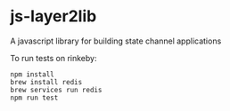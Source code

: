 # js-layer2lib
A javascript library for building state channel applications

To run tests on rinkeby:
```
npm install
brew install redis
brew services run redis
npm run test
```